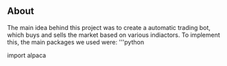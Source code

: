 ## About
The main idea behind this project was to create a automatic trading bot, which buys and sells the market based on various indiactors. To implement this, the main packages we used were:
'''python

import alpaca


